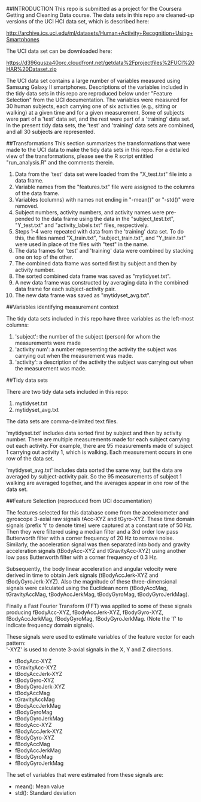 ##INTRODUCTION
This repo is submitted as a project for the Coursera Getting and Cleaning Data course.  The data sets in this repo are cleaned-up versions of the UCI HCI data set, which is described here:

http://archive.ics.uci.edu/ml/datasets/Human+Activity+Recognition+Using+Smartphones

The UCI data set can be downloaded here:

https://d396qusza40orc.cloudfront.net/getdata%2Fprojectfiles%2FUCI%20HAR%20Dataset.zip

The UCI data set contains a large number of variables measured using Samsung Galaxy II smartphones.  Descriptions of the variables included in the tidy data sets in this repo are reproduced below under "Feature Selection" from the UCI documentation.  The variables were measured for 30 human subjects, each carrying one of six activities (e.g., sitting or walking) at a given time and for a given measurement.  Some of subjects were part of a 'test' data set, and the rest were part of a 'training' data set.  In the present tidy data sets, the 'test' and 'training' data sets are combined, and all 30 subjects are represented.   


##Transformations
This section summarizes the transformations that were made to the UCI data to make the tidy data sets in this repo.  For a detailed view of the transformations, please see the R script entitled "run_analysis.R" and the comments therein.  

1. Data from the 'test' data set were loaded from the "X_test.txt" file into a data frame.
2. Variable names from the "features.txt" file were assigned to the columns of the data frame.
3. Variables (columns) with names not ending in "-mean()" or "-std()" were removed.
4. Subject numbers, activity numbers, and activity names were pre-pended to the data frame using the data in the "subject_test.txt", "Y_test.txt" and "activity_labels.txt" files, respectively.
5. Steps 1-4 were repeated with data from the 'training' data set.  To do this, the files named "X_train.txt", "subject_train.txt", and "Y_train.txt" were used in place of the files with "test" in the name.
6. The data frames for 'test' and 'training' data were combined by stacking one on top of the other.
7. The combined data frame was sorted first by subject and then by activity number.
8. The sorted combined data frame was saved as "mytidyset.txt".
9. A new data frame was constructed by averaging data in the combined data frame for each subject-activity pair.
10. The new data frame was saved as "mytidyset_avg.txt".


##Variables identifying measurement context

The tidy data sets included in this repo have three variables as the left-most columns:

1. 'subject': the number of the subject (person) for whom the measurements were made	
2. 'activity num': a number representing the activity the subject was carrying out when the measurement was made.	
3. 'activity': a description of the activity the subject was carrying out when the measurement was made. 


##Tidy data sets

There are two tidy data sets included in this repo:

1. mytidyset.txt
2. mytidyset_avg.txt

The data sets are comma-delimited text files.

'mytidyset.txt' includes data sorted first by subject and then by activity number.  There are multiple measurements made for each subject carrying out each activity.  For example, there are 95 measurements made of subject 1 carrying out activity 1, which is walking.  Each measurement occurs in one row of the data set.  

'mytidyset_avg.txt' includes data sorted the same way, but the data are averaged by subject-activity pair.  So the 95 measurements of subject 1 walking are averaged together, and the averages appear in one row of the data set.


##Feature Selection (reproduced from UCI documentation)

The features selected for this database come from the accelerometer and gyroscope 3-axial raw signals tAcc-XYZ and tGyro-XYZ. These time domain signals (prefix 't' to denote time) were captured at a constant rate of 50 Hz. Then they were filtered using a median filter and a 3rd order low pass Butterworth filter with a corner frequency of 20 Hz to remove noise. Similarly, the acceleration signal was then separated into body and gravity acceleration signals (tBodyAcc-XYZ and tGravityAcc-XYZ) using another low pass Butterworth filter with a corner frequency of 0.3 Hz. 

Subsequently, the body linear acceleration and angular velocity were derived in time to obtain Jerk signals (tBodyAccJerk-XYZ and tBodyGyroJerk-XYZ). Also the magnitude of these three-dimensional signals were calculated using the Euclidean norm (tBodyAccMag, tGravityAccMag, tBodyAccJerkMag, tBodyGyroMag, tBodyGyroJerkMag). 

Finally a Fast Fourier Transform (FFT) was applied to some of these signals producing fBodyAcc-XYZ, fBodyAccJerk-XYZ, fBodyGyro-XYZ, fBodyAccJerkMag, fBodyGyroMag, fBodyGyroJerkMag. (Note the 'f' to indicate frequency domain signals). 

These signals were used to estimate variables of the feature vector for each pattern:  
'-XYZ' is used to denote 3-axial signals in the X, Y and Z directions.

* tBodyAcc-XYZ
* tGravityAcc-XYZ
* tBodyAccJerk-XYZ
* tBodyGyro-XYZ
* tBodyGyroJerk-XYZ
* tBodyAccMag
* tGravityAccMag
* tBodyAccJerkMag
* tBodyGyroMag
* tBodyGyroJerkMag
* fBodyAcc-XYZ
* fBodyAccJerk-XYZ
* fBodyGyro-XYZ
* fBodyAccMag
* fBodyAccJerkMag
* fBodyGyroMag
* fBodyGyroJerkMag

The set of variables that were estimated from these signals are: 

* mean(): Mean value
* std(): Standard deviation
